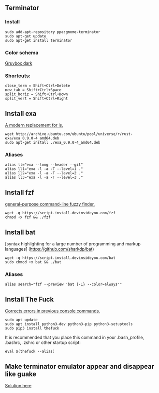 ## Terminator

### Install
```
sudo add-apt-repository ppa:gnome-terminator
sudo apt-get update
sudo apt-get install terminator
```
### Color schema 
[Gruvbox dark](https://github.com/egel/terminator-gruvbox)

### Shortcuts:
```
close_term = Shift+Ctrl+Delete
new_tab = Shift+Ctrl+Space
split_horiz = Shift+Ctrl+Down
split_vert = Shift+Ctrl+Right
```

## Install exa

[A modern replacement for ls.](https://the.exa.website/)

```
wget http://archive.ubuntu.com/ubuntu/pool/universe/r/rust-exa/exa_0.9.0-4_amd64.deb
sudo apt-get install ./exa_0.9.0-4_amd64.deb
```

### Aliases
```
alias ll="exa --long --header --git"
alias ll1="exa -l -a -T --level=1 ."
alias ll2="exa -l -a -T --level=2 ."
alias ll3="exa -l -a -T --level=3 ."
```

## Install fzf

[general-purpose command-line fuzzy finder.](https://github.com/junegunn/fzf) 

```
wget -q https://script.install.devinsideyou.com/fzf
chmod +x fzf && ./fzf
```

## Install bat

[syntax highlighting for a large number of programming and markup languages] (https://github.com/sharkdp/bat)

```
wget -q https://script.install.devinsideyou.com/bat
sudo chmod +x bat && ./bat
```

### Aliases
```
alias search="fzf --preview 'bat {-1} --color=always'"
```

## Install The Fuck

[Corrects errors in previous console commands.](https://github.com/nvbn/thefuck)

```
sudo apt update
sudo apt install python3-dev python3-pip python3-setuptools
sudo pip3 install thefuck
```

It is recommended that you place this command in your .bash_profile, .bashrc, .zshrc or other startup script:

`eval $(thefuck --alias)`

## Make terminator emulator appear and disappear like guake

[Solution here](https://askubuntu.com/questions/174325/how-do-i-make-terminator-emulator-appear-and-disappear-like-guake)